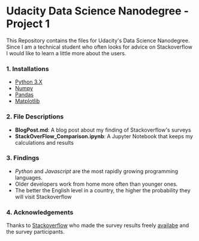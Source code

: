 # Udacity Data Science Nanodegree - Project 1
This Repository contains the files for Udacity's Data Science Nanodegree. Since I am a technical student who often looks for advice on Stackoverflow I would like to learn a little more about the users.

### 1. Installations
- [Python 3.X](https://www.python.org/downloads/)
- [Numpy](https://pypi.org/project/numpy/)
- [Pandas](https://pypi.org/project/pandas/)
- [Matplotlib](https://pypi.org/project/matplotlib/)

### 2. File Descriptions
- **BlogPost.md**: A blog post about my finding of Stackoverflow's surveys
- **StackOverFlow_Comparison.ipynb**: A Jupyter Notebook that keeps my calculations and results

### 3. Findings
- *Python* and *Javascript* are the most rapidly growing programming languages.
- Older developers work from home more often than younger ones.
- The better the English level in a country, the higher the probability they will visit Stackoverflow

### 4. Acknowledgements
Thanks to [Stackoverflow](https://stackoverflow.com/) who made the survey results freely [availabe](https://insights.stackoverflow.com/survey) and the survey participants.
